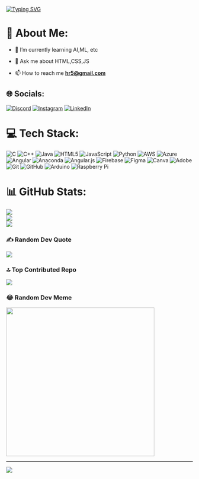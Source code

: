[![Typing SVG](https://readme-typing-svg.demolab.com?font=Exo+4&size=40&pause=1000&color=25B328&random=false&width=700&height=100&lines=Hi+%F0%9F%91%8B%2C+I'm+Himangshu+Ranjan;Welcome+to+my+GitHub+profile!%F0%9F%91%8B;Let's+Connect!%F0%9F%98%80%F0%9F%9A%80)](https://git.io/typing-svg)

# 💫 About Me:
<ul>
  <li>
    <p>🌱 I’m currently learning AI,ML, etc</p>
  </li>
  <li>
    <p>💬 Ask me about HTML,CSS,JS</p>
  </li>
  <li>
    <p>
      📫 How to reach me
      <strong>
        <a href="hr5@gmail.com">
          hr5@gmail.com
        </a>
      </strong>
    </p>
  </li>
</ul>


## 🌐 Socials:
[![Discord](https://img.shields.io/badge/Discord-%237289DA.svg?logo=discord&logoColor=white)](https://discord.gg/saikia_hr) [![Instagram](https://img.shields.io/badge/Instagram-%23E4405F.svg?logo=Instagram&logoColor=white)](https://instagram.com/himangshu) [![LinkedIn](https://img.shields.io/badge/LinkedIn-%230077B5.svg?logo=linkedin&logoColor=white)](https://www.linkedin.com/in/himangshusaikia/) 

# 💻 Tech Stack:
![C](https://img.shields.io/badge/c-%2300599C.svg?style=for-the-badge&logo=c&logoColor=white) ![C++](https://img.shields.io/badge/c++-%2300599C.svg?style=for-the-badge&logo=c%2B%2B&logoColor=white) ![Java](https://img.shields.io/badge/java-%23ED8B00.svg?style=for-the-badge&logo=openjdk&logoColor=white) ![HTML5](https://img.shields.io/badge/html5-%23E34F26.svg?style=for-the-badge&logo=html5&logoColor=white) ![JavaScript](https://img.shields.io/badge/javascript-%23323330.svg?style=for-the-badge&logo=javascript&logoColor=%23F7DF1E) ![Python](https://img.shields.io/badge/python-3670A0?style=for-the-badge&logo=python&logoColor=ffdd54) ![AWS](https://img.shields.io/badge/AWS-%23FF9900.svg?style=for-the-badge&logo=amazon-aws&logoColor=white) ![Azure](https://img.shields.io/badge/azure-%230072C6.svg?style=for-the-badge&logo=microsoftazure&logoColor=white) ![Angular](https://img.shields.io/badge/angular-%23DD0031.svg?style=for-the-badge&logo=angular&logoColor=white) ![Anaconda](https://img.shields.io/badge/Anaconda-%2344A833.svg?style=for-the-badge&logo=anaconda&logoColor=white) ![Angular.js](https://img.shields.io/badge/angular.js-%23E23237.svg?style=for-the-badge&logo=angularjs&logoColor=white) ![Firebase](https://img.shields.io/badge/firebase-a08021?style=for-the-badge&logo=firebase&logoColor=ffcd34) ![Figma](https://img.shields.io/badge/figma-%23F24E1E.svg?style=for-the-badge&logo=figma&logoColor=white) ![Canva](https://img.shields.io/badge/Canva-%2300C4CC.svg?style=for-the-badge&logo=Canva&logoColor=white) ![Adobe](https://img.shields.io/badge/adobe-%23FF0000.svg?style=for-the-badge&logo=adobe&logoColor=white) ![Git](https://img.shields.io/badge/git-%23F05033.svg?style=for-the-badge&logo=git&logoColor=white) ![GitHub](https://img.shields.io/badge/github-%23121011.svg?style=for-the-badge&logo=github&logoColor=white) ![Arduino](https://img.shields.io/badge/-Arduino-00979D?style=for-the-badge&logo=Arduino&logoColor=white) ![Raspberry Pi](https://img.shields.io/badge/-RaspberryPi-C51A4A?style=for-the-badge&logo=Raspberry-Pi)
# 📊 GitHub Stats:
![](https://github-readme-stats.vercel.app/api?username=HimangshuRanjan&theme=dark&hide_border=false&include_all_commits=false&count_private=false)<br/>
![](https://github-readme-streak-stats.herokuapp.com/?user=HimangshuRanjan&theme=dark&hide_border=false)<br/>
![](https://github-readme-stats.vercel.app/api/top-langs/?username=HimangshuRanjan&theme=dark&hide_border=false&include_all_commits=false&count_private=false&layout=compact)

### ✍️ Random Dev Quote
![](https://quotes-github-readme.vercel.app/api?type=horizontal&theme=radical)

### 🔝 Top Contributed Repo
![](https://github-contributor-stats.vercel.app/api?username=HimangshuRanjan&limit=5&theme=dark&combine_all_yearly_contributions=true)

### 😂 Random Dev Meme
<img src='https://memer-new.vercel.app/' style="height: 400px;"/>

---
[![](https://visitcount.itsvg.in/api?id=HimangshuRanjan&icon=0&color=0)](https://visitcount.itsvg.in)

<!-- Proudly created with GPRM ( https://gprm.itsvg.in ) -->

<!---
HimangshuRanjan/HimangshuRanjan is a ✨ special ✨ repository because its `README.md` (this file) appears on your GitHub profile.
You can click the Preview link to take a look at your changes.
--->
